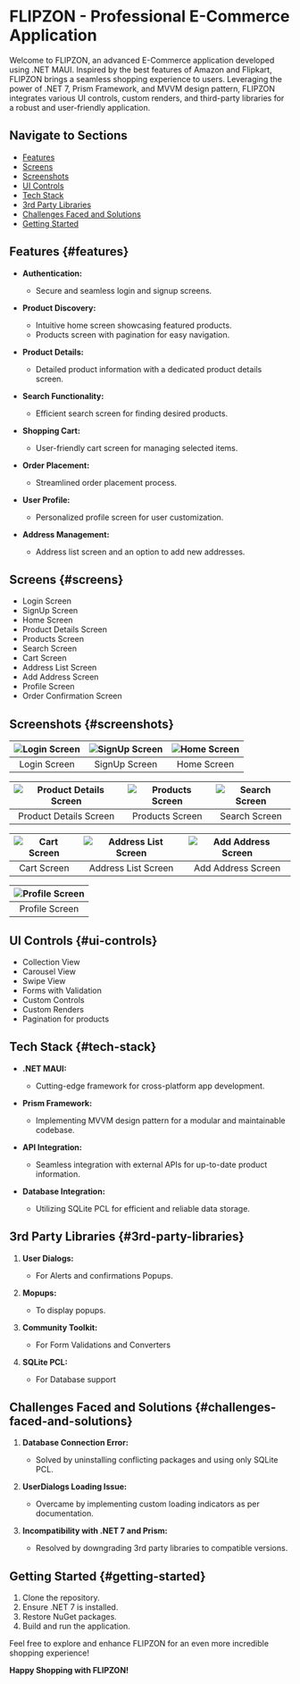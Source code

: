 # FLIPZON - Professional E-Commerce Application

Welcome to FLIPZON, an advanced E-Commerce application developed using .NET MAUI. Inspired by the best features of Amazon and Flipkart, FLIPZON brings a seamless shopping experience to users. Leveraging the power of .NET 7, Prism Framework, and MVVM design pattern, FLIPZON integrates various UI controls, custom renders, and third-party libraries for a robust and user-friendly application.

## Navigate to Sections
- [Features](#features)
- [Screens](#screens)
- [Screenshots](#screenshots)
- [UI Controls](#ui-controls)
- [Tech Stack](#tech-stack)
- [3rd Party Libraries](#3rd-party-libraries)
- [Challenges Faced and Solutions](#challenges-faced-and-solutions)
- [Getting Started](#getting-started)

## Features {#features}

- **Authentication:**
  - Secure and seamless login and signup screens.

- **Product Discovery:**
  - Intuitive home screen showcasing featured products.
  - Products screen with pagination for easy navigation.

- **Product Details:**
  - Detailed product information with a dedicated product details screen.

- **Search Functionality:**
  - Efficient search screen for finding desired products.

- **Shopping Cart:**
  - User-friendly cart screen for managing selected items.

- **Order Placement:**
  - Streamlined order placement process.

- **User Profile:**
  - Personalized profile screen for user customization.

- **Address Management:**
  - Address list screen and an option to add new addresses.

## Screens {#screens}

- Login Screen
- SignUp Screen
- Home Screen
- Product Details Screen
- Products Screen
- Search Screen
- Cart Screen
- Address List Screen
- Add Address Screen
- Profile Screen
- Order Confirmation Screen



## Screenshots {#screenshots}



| ![Login Screen](https://github.com/learnToEarnWithSrikanth/FlipZon/blob/main/FlipZon/FlipZon/Screenshots/login.png) | ![SignUp Screen](https://github.com/learnToEarnWithSrikanth/FlipZon/blob/main/FlipZon/FlipZon/Screenshots/signup.png) | ![Home Screen](https://github.com/learnToEarnWithSrikanth/FlipZon/blob/main/FlipZon/FlipZon/Screenshots/home.png) |
|:---:|:---:|:---:|
| Login Screen | SignUp Screen | Home Screen |

| ![Product Details Screen](https://github.com/learnToEarnWithSrikanth/FlipZon/blob/main/FlipZon/FlipZon/Screenshots/details.png) | ![Products Screen](https://github.com/learnToEarnWithSrikanth/FlipZon/blob/main/FlipZon/FlipZon/Screenshots/products.png) | ![Search Screen](https://github.com/learnToEarnWithSrikanth/FlipZon/blob/main/FlipZon/FlipZon/Screenshots/search.png) |
|:---:|:---:|:---:|
| Product Details Screen | Products Screen | Search Screen |

| ![Cart Screen](https://github.com/learnToEarnWithSrikanth/FlipZon/blob/main/FlipZon/FlipZon/Screenshots/cart.png) | ![Address List Screen](https://github.com/learnToEarnWithSrikanth/FlipZon/blob/main/FlipZon/FlipZon/Screenshots/addressList.png) | ![Add Address Screen](https://github.com/learnToEarnWithSrikanth/FlipZon/blob/main/FlipZon/FlipZon/Screenshots/addAddress.png) |
|:---:|:---:|:---:|
| Cart Screen | Address List Screen | Add Address Screen |

| ![Profile Screen](https://github.com/learnToEarnWithSrikanth/FlipZon/blob/main/FlipZon/FlipZon/Screenshots/profile.png)
|:---:|
| Profile Screen |


## UI Controls {#ui-controls}

- Collection View
- Carousel View
- Swipe View
- Forms with Validation
- Custom Controls
- Custom Renders
- Pagination for products

## Tech Stack {#tech-stack}

- **.NET MAUI:**
  - Cutting-edge framework for cross-platform app development.

- **Prism Framework:**
  - Implementing MVVM design pattern for a modular and maintainable codebase.

- **API Integration:**
  - Seamless integration with external APIs for up-to-date product information.

- **Database Integration:**
  - Utilizing SQLite PCL for efficient and reliable data storage.

## 3rd Party Libraries {#3rd-party-libraries}

1. **User Dialogs:**
   - For Alerts and confirmations Popups.

2. **Mopups:**
   - To display popups.

3. **Community Toolkit:**
   - For Form Validations and Converters

4. **SQLite PCL:**
   - For Database support

## Challenges Faced and Solutions {#challenges-faced-and-solutions}

1. **Database Connection Error:**
   - Solved by uninstalling conflicting packages and using only SQLite PCL.

2. **UserDialogs Loading Issue:**
   - Overcame by implementing custom loading indicators as per documentation.

3. **Incompatibility with .NET 7 and Prism:**
   - Resolved by downgrading 3rd party libraries to compatible versions.

## Getting Started {#getting-started}

1. Clone the repository.
2. Ensure .NET 7 is installed.
3. Restore NuGet packages.
4. Build and run the application.

Feel free to explore and enhance FLIPZON for an even more incredible shopping experience!

**Happy Shopping with FLIPZON!**
